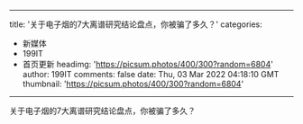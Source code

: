 
---
title: '关于电子烟的7大离谱研究结论盘点，你被骗了多久？'
categories: 
 - 新媒体
 - 199IT
 - 首页更新
headimg: 'https://picsum.photos/400/300?random=6804'
author: 199IT
comments: false
date: Thu, 03 Mar 2022 04:18:10 GMT
thumbnail: 'https://picsum.photos/400/300?random=6804'
---

<div>   
关于电子烟的7大离谱研究结论盘点，你被骗了多久？  
</div>
            